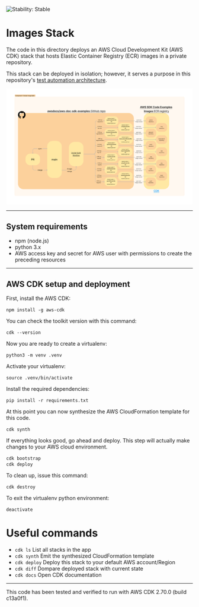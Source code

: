 ![Stability: Stable](https://img.shields.io/badge/stability-Stable-success.svg?style=for-the-badge)

# Images Stack

The code in this directory deploys an AWS Cloud Development Kit (AWS CDK) stack that hosts Elastic Container Registry (ECR) images in a private repository.

This stack can be deployed in isolation; however, it serves a purpose in this repository's [test automation architecture](../README.md).

![weathertop-comp-1.png](../../docs/architecture_diagrams/png/weathertop-comp-1.png)

---

## System requirements

- npm (node.js)
- python 3.x
- AWS access key and secret for AWS user with permissions to create the preceding resources

---

## AWS CDK setup and deployment

First, install the AWS CDK:

```
npm install -g aws-cdk
```

You can check the toolkit version with this command:

```
cdk --version
```

Now you are ready to create a virtualenv:

```
python3 -m venv .venv
```

Activate your virtualenv:

```
source .venv/bin/activate
```

Install the required dependencies:

```
pip install -r requirements.txt
```

At this point you can now synthesize the AWS CloudFormation template for this code.

```
cdk synth
```

If everything looks good, go ahead and deploy. This step will actually make
changes to your AWS cloud environment.

```
cdk bootstrap
cdk deploy
```

To clean up, issue this command:

```
cdk destroy
```

To exit the virtualenv python environment:

```
deactivate
```

# Useful commands

- `cdk ls` List all stacks in the app
- `cdk synth` Emit the synthesized CloudFormation template
- `cdk deploy` Deploy this stack to your default AWS account/Region
- `cdk diff` Dompare deployed stack with current state
- `cdk docs` Open CDK documentation

---

This code has been tested and verified to run with AWS CDK 2.70.0 (build c13a0f1).
